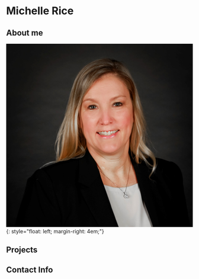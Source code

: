 

 # Michelle Rice

## About me

![hello](assets/images/bio-photo.jpg){: style="float: left; margin-right: 4em;"}

## Projects









## Contact Info
